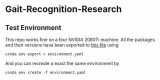 # Gait-Recognition-Research

## Test Environment
This repo works fine on a four NVIDIA 2080Ti machine. All the packages and their versions have been exported to [this file](environment.yaml) using

```
conda env export > environment.yaml
```

And you can recreate a exact the same environment by 

```
conda env create -f environment.yaml
```

